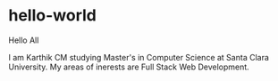 # hello-world

Hello All

I am Karthik CM studying Master's in Computer Science at Santa Clara University.
My areas of inerests are Full Stack Web Development.
